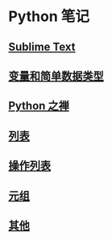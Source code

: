 # Python 笔记

## [Sublime Text](./sublime-text/README.md)

## [变量和简单数据类型](./2/README.md)

## [Python 之禅](./2/this.md)

## [列表](./3/README.md)

## [操作列表](./4/README.md)

## [元组](4/tuple.md)

## [其他](./other/README.md)

